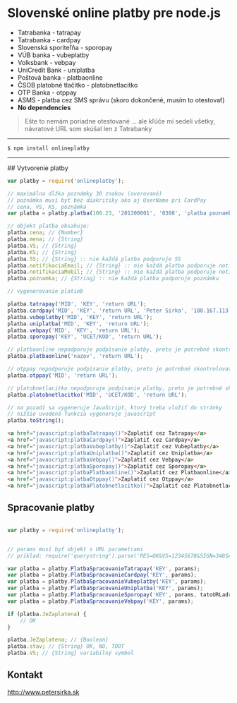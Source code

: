 Slovenské online platby pre node.js
===================================

* Tatrabanka - tatrapay
* Tatrabanka - cardpay
* Slovenská sporiteľňa - sporopay
* VÚB banka - vubeplatby
* Volksbank - vebpay
* UniCredit Bank - uniplatba
* Poštová banka - platbaonline
* ČSOB platobné tlačítko - platobnetlacitko
* OTP Banka - otppay
* ASMS - platba cez SMS správu (skoro dokončené, musím to otestovať)
* __No dependencies__

> Ešte to nemám poriadne otestované ... ale kľúče mi sedeli všetky, návratové URL som skúšal len z Tatrabanky

***

```text
$ npm install onlineplatby
```

***

## Vytvorenie platby

```js
var platby = require('onlineplatby');

// maximálna dĺžka poznámky 30 znakov (overované)
// poznámka musí byť bez diakritiky ako aj UserName pri CardPay
// cena, VS, KS, poznámka
var platba = platby.platba(100.23, '201300001', '0308', 'platba poznamka');

// objekt platba obsahuje:
platba.cena; // {Number}
platba.mena; // {String}
platba.VS; // {String}
platba.KS; // {String}
platba.SS; // {String} :: nie každá platba podporuje SS
platba.notifikaciaEmail; // {String} :: nie každá platba podporuje notifikáciu
platba.notifikaciaMobil; // {String} :: nie každá platba podporuje notifikáciu
platba.poznamka; // {String} :: nie každá platba podporuje poznámku

// vygenerovanie platieb

platba.tatrapay('MID', 'KEY', 'return URL');
platba.cardpay('MID', 'KEY', 'return URL', 'Peter Sirka', '188.167.113.219');
platba.vubeplatby('MID', 'KEY', 'return URL');
platba.uniplatba('MID', 'KEY', 'return URL');
platba.vebpay('MID', 'KEY', 'return URL');
platba.sporopay('KEY', 'UCET/KOD', 'return URL');

// platbaonline nepodporuje podpísanie platby, preto je potrebné skontrolovať účet, či peniaze prišli
platba.platbaonline('nazov', 'return URL');

// otppay nepodporuje podpísanie platby, preto je potrebné skontrolovať účet, či peniaze prišli
platba.otppay('MID', 'return URL');

// platobnetlacitko nepodporuje podpísanie platby, preto je potrebné skontrolovať účet, či peniaze prišli
platba.platobnetlacitko('MID', 'UCET/KOD', 'return URL');

// na pozadí sa vygeneruje JavaScript, ktorý treba vložiť do stránky
// nižšie uvedená funkcia vygeneruje javascript
platba.toString();
```

```html
<a href="javascript:platbaTatrapay()">Zaplatiť cez Tatrapay</a>
<a href="javascript:platbaCardpay()">Zaplatiť cez Cardpay</a>
<a href="javascript:platbaVubeplatby()">Zaplatiť cez Vubeplatby</a>
<a href="javascript:platbaUniplatba()">Zaplatiť cez Uniplatba</a>
<a href="javascript:platbaVebpay()">Zaplatiť cez Vebpay</a>
<a href="javascript:platbaSporopay()">Zaplatiť cez Sporopay</a>
<a href="javascript:platbaPlatbaonline()">Zaplatiť cez Platbaonline</a>
<a href="javascript:platbaOtppay()">Zaplatiť cez Otppay</a>
<a href="javascript:platbaPlatobnetlacitko()">Zaplatiť cez Platobnetlacitko</a>
```

## Spracovanie platby

```js

var platby = require('onlineplatby');


// params musí byť objekt s URL parametrami
// príklad: require('querystring').parse('RES=OK&VS=12345678&SIGN=348SADUADSZIASDZ');

var platba = platby.PlatbaSpracovanieTatrapay('KEY', params);
var platba = platby.PlatbaSpracovanieCardpay('KEY', params);
var platba = platby.PlatbaSpracovanieVubeplatby('KEY', params);
var platba = platby.PlatbaSpracovanieUniplatba('KEY', params);
var platba = platby.PlatbaSpracovanieSporopay('KEY', params, tatoURLadresa_returnURL);
var platba = platby.PlatbaSpracovanieVebpay('KEY', params);

if (platba.JeZaplatena) {
	// OK
}

platba.JeZaplatena; // {Boolean}
platba.stav; // {String} OK, NO, TOOT
platba.VS; // {String} variabilný symbol

```

## Kontakt

<http://www.petersirka.sk>